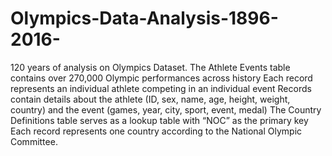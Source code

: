 # Olympics-Data-Analysis-1896-2016-
120 years of analysis on Olympics Dataset.
The Athlete Events table contains over 270,000 Olympic performances across history
Each record represents an individual athlete competing in an individual event
Records contain details about the athlete (ID, sex, name, age, height, weight, country) and the event (games, year, city, sport, event, medal)
The Country Definitions table serves as a lookup table with “NOC” as the primary key
Each record represents one country according to the National Olympic Committee.
